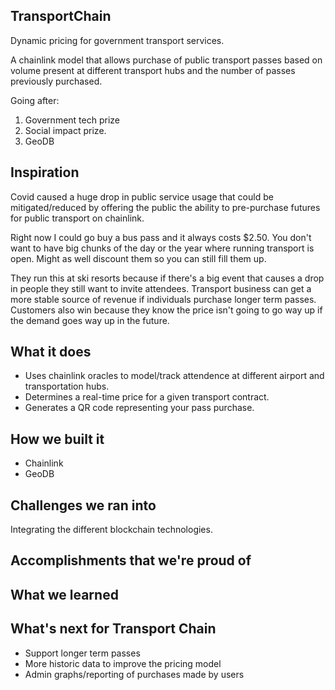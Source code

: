 ## TransportChain

Dynamic pricing for government transport services.

A chainlink model that allows purchase of public transport passes based on volume present at different transport hubs and the number of passes previously purchased.

Going after:

1. Government tech prize
2. Social impact prize.
3. GeoDB

## Inspiration

Covid caused a huge drop in public service usage that could be mitigated/reduced by offering the public the ability to pre-purchase futures for public transport on chainlink.

Right now I could go buy a bus pass and it always costs $2.50.
You don't want to have big chunks of the day or the year where running transport is open. Might as well discount them so you can still fill them up.

They run this at ski resorts because if there's a big event that causes a drop in people they still want to invite attendees. Transport business can get a more stable source of revenue if individuals purchase longer term passes. Customers also win because they know the price isn't going to go way up if the demand goes way up in the future.

## What it does

- Uses chainlink oracles to model/track attendence at different airport and transportation hubs.
- Determines a real-time price for a given transport contract.
- Generates a QR code representing your pass purchase.

## How we built it
- Chainlink
- GeoDB

## Challenges we ran into

Integrating the different blockchain technologies.

## Accomplishments that we're proud of

## What we learned

## What's next for Transport Chain
* Support longer term passes
* More historic data to improve the pricing model
* Admin graphs/reporting of purchases made by users
